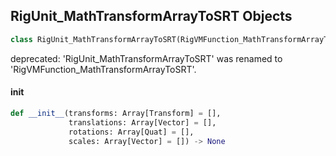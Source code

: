 ## RigUnit_MathTransformArrayToSRT Objects

```python
class RigUnit_MathTransformArrayToSRT(RigVMFunction_MathTransformArrayToSRT)
```

deprecated: 'RigUnit_MathTransformArrayToSRT' was renamed to 'RigVMFunction_MathTransformArrayToSRT'.

<a id="unreal.RigUnit_MathTransformArrayToSRT.__init__"></a>

#### __init__

```python
def __init__(transforms: Array[Transform] = [],
             translations: Array[Vector] = [],
             rotations: Array[Quat] = [],
             scales: Array[Vector] = []) -> None
```

<a id="unreal.RigVMFunction_MathTransformClampSpatially"></a>